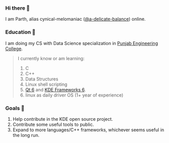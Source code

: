### Hi there 👋
I am Parth, alias cynical-melomaniac ([@a-delicate-balance](https://github.com/a-delicate-balance/)) online.

### Education 📔
I am doing my CS with Data Science specialization in [Punjab Engineering College](https://pec.ac.in).

> I currently know or am learning: 
> 1. C
> 2. C++
> 6. Data Structures
> 3. Linux shell scripting
> 4. [Qt 6](https://qt.io) and [KDE Frameworks 6](https://develop.kde.org/products/frameworks/). 
> 5. linux as daily driver OS (1+ year of experience)

### Goals 🎯
1. Help contribute in the KDE open source project.
2. Contribute some useful tools to public.
3. Expand to more languages/C++ frameworks, whichever seems useful in the long run.
